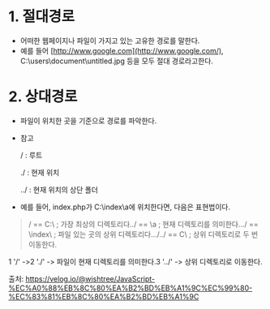 # 1. 절대경로

- 어떠한 웹페이지나 파일이 가지고 있는 고유한 경로를 말한다.
- 예를 들어 [http://www.google.com](http://www.google.com/), C:\users\document\untitled.jpg 등을 모두 절대 경로라고한다.

# 2. 상대경로

- 파일이 위치한 곳을 기준으로 경로를 파악한다.
- 참고
    
    / : 루트
    
    ./ : 현재 위치
    
    ../ : 현재 위치의 상단 폴더
    
- 예를 들어, index.php가 C:\index\a에 위치한다면, 다음은 표현법이다.

> / == C:\ ; 가장 최상의 디렉토리다../ == \a ; 현재 디렉토리를 의미한다.../ == \index\ ; 파일 있는 곳의 상위 디렉토리다.../../ == C\ ; 상위 디렉토리로 두 번 이동한다.
> 

1 '/' ->2 './' -> 파일이 현재 디렉토리를 의미한다.3 '../' -> 상위 디렉토리로 이동한다.

출처: https://velog.io/@wishtree/JavaScript-%EC%A0%88%EB%8C%80%EA%B2%BD%EB%A1%9C%EC%99%80-%EC%83%81%EB%8C%80%EA%B2%BD%EB%A1%9C
